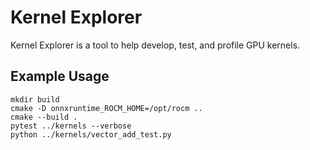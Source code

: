 # Kernel Explorer 
Kernel Explorer is a tool to help develop, test, and profile GPU kernels.

## Example Usage
```
mkdir build
cmake -D onnxruntime_ROCM_HOME=/opt/rocm ..
cmake --build .
pytest ../kernels --verbose
python ../kernels/vector_add_test.py
```
